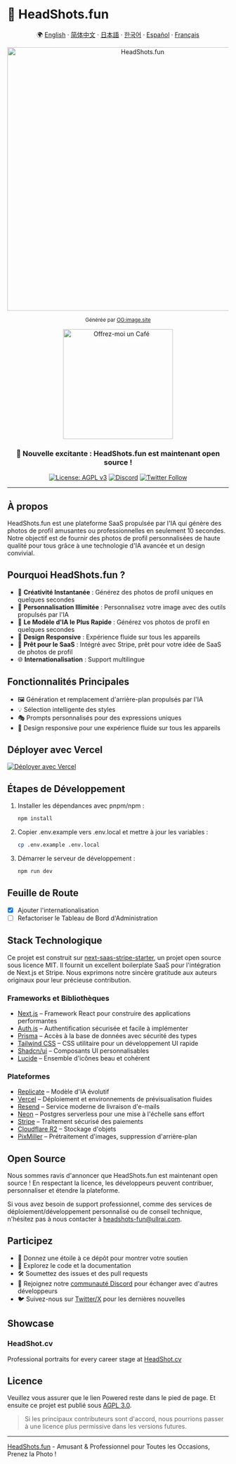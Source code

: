 # 📸 HeadShots.fun

<div align="center">

🌍 [English](README.md) · [简体中文](README.zh-CN.md) · [日本語](README.ja.md) · [한국어](README.ko.md) · [Español](README.es.md) · [Français](README.fr.md)

<img src="https://s.ogimage.site/user-cases/headshots-fun.jpg" alt="HeadShots.fun" width="600" />

<sup>Générée par [OG:image.site](https://ogimage.site/?from=headshots-fun-github)</sup>

<a href="https://ko-fi.com/visoar">
  <img src="https://img.shields.io/badge/Offrez_moi_un_Café-Soutenez_le_Projet-FFDD00?style=for-the-badge&logo=buy-me-a-coffee&logoColor=black" alt="Offrez-moi un Café" width="250">
</a>

### 🎉 Nouvelle excitante : HeadShots.fun est maintenant open source !

[![License: AGPL v3](https://img.shields.io/badge/License-AGPL%20v3-blue.svg)](https://www.gnu.org/licenses/agpl-3.0)
[![Discord](https://img.shields.io/discord/1261197667053207608?color=7289da&label=Discord&logo=discord&logoColor=ffffff)](https://discord.gg/vdqwAcp7mf)
[![Twitter Follow](https://img.shields.io/twitter/follow/ullr_ai?style=social)](https://twitter.com/ullr_ai)

</div>

---

## À propos

HeadShots.fun est une plateforme SaaS propulsée par l'IA qui génère des photos de profil amusantes ou professionnelles en seulement 10 secondes. Notre objectif est de fournir des photos de profil personnalisées de haute qualité pour tous grâce à une technologie d'IA avancée et un design convivial.

## Pourquoi HeadShots.fun ?

- 🎨 **Créativité Instantanée** : Générez des photos de profil uniques en quelques secondes
- 🌈 **Personnalisation Illimitée** : Personnalisez votre image avec des outils propulsés par l'IA
- 📸 **Le Modèle d'IA le Plus Rapide** : Générez vos photos de profil en quelques secondes
- 📱 **Design Responsive** : Expérience fluide sur tous les appareils
- 💼 **Prêt pour le SaaS** : Intégré avec Stripe, prêt pour votre idée de SaaS de photos de profil
- 🌐 **Internationalisation** : Support multilingue

## Fonctionnalités Principales

- 🖼️ Génération et remplacement d'arrière-plan propulsés par l'IA
- 💡 Sélection intelligente des styles
- 🎭 Prompts personnalisés pour des expressions uniques
- 📱 Design responsive pour une expérience fluide sur tous les appareils

## Déployer avec Vercel

[![Déployer avec Vercel](https://vercel.com/button)](https://vercel.com/new/clone?repository-url=https%3A%2F%2Fgithub.com%2FUllrAI%2FHeadShots.fun)

## Étapes de Développement

1. Installer les dépendances avec pnpm/npm :
   ```bash
   npm install
   ```

2. Copier .env.example vers .env.local et mettre à jour les variables :
   ```bash
   cp .env.example .env.local
   ```

3. Démarrer le serveur de développement :
   ```bash
   npm run dev
   ```

## Feuille de Route

- [x] Ajouter l'internationalisation
- [ ] Refactoriser le Tableau de Bord d'Administration

## Stack Technologique

Ce projet est construit sur [next-saas-stripe-starter](https://github.com/mickasmt/next-saas-stripe-starter), un projet open source sous licence MIT. Il fournit un excellent boilerplate SaaS pour l'intégration de Next.js et Stripe. Nous exprimons notre sincère gratitude aux auteurs originaux pour leur précieuse contribution.

### Frameworks et Bibliothèques
- [Next.js](https://nextjs.org/?from=headshots.fun) – Framework React pour construire des applications performantes
- [Auth.js](https://authjs.dev/?from=headshots.fun) – Authentification sécurisée et facile à implémenter
- [Prisma](https://www.prisma.io/?from=headshots.fun) – Accès à la base de données avec sécurité des types
- [Tailwind CSS](https://tailwindcss.com/?from=headshots.fun) – CSS utilitaire pour un développement UI rapide
- [Shadcn/ui](https://ui.shadcn.com/?from=headshots.fun) – Composants UI personnalisables
- [Lucide](https://lucide.dev/?from=headshots.fun) – Ensemble d'icônes beau et cohérent

### Plateformes
- [Replicate](https://replicate.com/?from=headshots.fun) – Modèle d'IA évolutif
- [Vercel](https://vercel.com/?from=headshots.fun) – Déploiement et environnements de prévisualisation fluides
- [Resend](https://resend.com/?from=headshots.fun) – Service moderne de livraison d'e-mails
- [Neon](https://neon.tech/?from=headshots.fun) – Postgres serverless pour une mise à l'échelle sans effort
- [Stripe](https://stripe.com/?from=headshots.fun) – Traitement sécurisé des paiements
- [Cloudflare R2](https://developers.cloudflare.com/r2/?from=headshots.fun) – Stockage d'objets
- [PixMiller](https://pixmiller.com/?from=headshots.fun) – Prétraitement d'images, suppression d'arrière-plan

## Open Source

Nous sommes ravis d'annoncer que HeadShots.fun est maintenant open source !
En respectant la licence, les développeurs peuvent contribuer, personnaliser et étendre la plateforme.

Si vous avez besoin de support professionnel, comme des services de déploiement/développement personnalisé ou de conseil technique, n'hésitez pas à nous contacter à headshots-fun@ullrai.com.

## Participez
- 🌟 Donnez une étoile à ce dépôt pour montrer votre soutien
- 👀 Explorez le code et la documentation
- 🛠️ Soumettez des issues et des pull requests
- 💬 Rejoignez notre [communauté Discord](https://discord.gg/vdqwAcp7mf) pour échanger avec d'autres développeurs
- 🐦 Suivez-nous sur [Twitter/X](https://twitter.com/ullr_ai) pour les dernières nouvelles

## Showcase
### HeadShot.cv
Professional portraits for every career stage at [HeadShot.cv](https://headshot.cv/)

## Licence
Veuillez vous assurer que le lien Powered reste dans le pied de page.
Et ensuite ce projet est publié sous [AGPL 3.0](./LICENSE.md).

> Si les principaux contributeurs sont d'accord, nous pourrions passer à une licence plus permissive dans les versions futures.

---
[HeadShots.fun](https://headshots.fun/?from=GitHub) - Amusant & Professionnel pour Toutes les Occasions, Prenez la Photo ! 